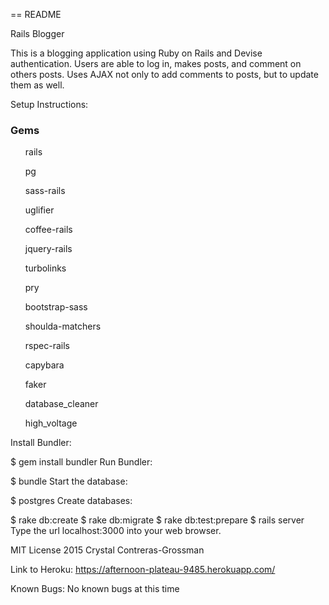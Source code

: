== README

Rails Blogger

This is a blogging application using Ruby on Rails and Devise authentication. Users are able to log in, makes posts, and comment on others posts. Uses AJAX not only to add comments to posts, but to update them as well.

Setup Instructions:

<h3>Gems</h3>
<ul>rails</ul>
<ul>pg</ul>
<ul>sass-rails</ul>
<ul>uglifier</ul>
<ul>coffee-rails</ul>
<ul>jquery-rails</ul>
<ul>turbolinks</ul>
<ul>pry</ul>
<ul>bootstrap-sass</ul>
<ul>shoulda-matchers</ul>
<ul>rspec-rails</ul>
<ul>capybara</ul>
<ul>faker</ul>
<ul>database_cleaner</ul>
<ul>high_voltage</ul>

Install Bundler:

$ gem install bundler
Run Bundler:

$ bundle
Start the database:

$ postgres
Create databases:

$ rake db:create
$ rake db:migrate
$ rake db:test:prepare
$ rails server
Type the url localhost:3000 into your web browser.

MIT License 2015 Crystal Contreras-Grossman

Link to Heroku:
https://afternoon-plateau-9485.herokuapp.com/


Known Bugs:
No known bugs at this time
